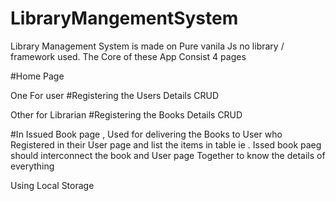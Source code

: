 # LibraryMangementSystem
Library Management System is made on Pure vanila Js no library / framework used.
The Core of these App Consist 4 pages 

#Home Page

One For user 
#Registering the Users Details
CRUD

Other for Librarian
#Registering the Books Details 
CRUD

#In Issued Book page , Used for  delivering the Books to User who Registered in their User page 
and list the items in table ie . Issed book paeg should interconnect the book and User page Together  to know the details of everything 

Using Local Storage 

